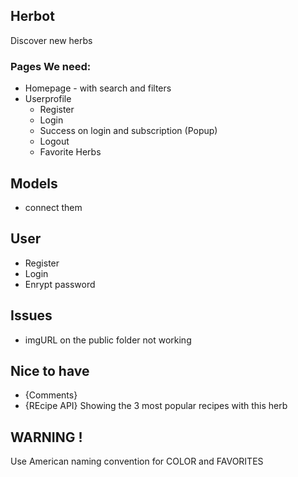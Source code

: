 ## Herbot
Discover new herbs

### Pages We need:
* Homepage - with search and filters
* Userprofile
  * Register
  * Login
  * Success on login and subscription (Popup)
  * Logout
  * Favorite Herbs

## Models
* connect them

## User
* Register
* Login
* Enrypt password

## Issues
* imgURL on the public folder not working


## Nice to have
* {Comments}
* {REcipe API} Showing the 3 most popular recipes with this herb


## WARNING !
Use American naming convention for COLOR and FAVORITES

